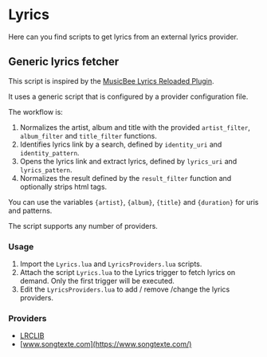 # Lyrics

Here can you find scripts to get lyrics from an external lyrics provider.

## Generic lyrics fetcher

This script is inspired by the [MusicBee Lyrics Reloaded Plugin](https://www.getmusicbee.com/addons/plugins/467/lyrics-reloaded-latest/).

It uses a generic script that is configured by a provider configuration file.

The workflow is:

1. Normalizes the artist, album and title with the provided `artist_filter`, `album_filter` and `title_filter` functions.
2. Identifies lyrics link by a search, defined by `identity_uri` and `identity_pattern`.
3. Opens the lyrics link and extract lyrics, defined by `lyrics_uri` and `lyrics_pattern`.
4. Normalizes the result defined by the `result_filter` function and optionally strips html tags.

You can use the variables `{artist}`, `{album}`, `{title}` and `{duration}` for uris and patterns.

The script supports any number of providers.

### Usage

1. Import the `Lyrics.lua` and `LyricsProviders.lua` scripts.
2. Attach the script `Lyrics.lua` to the Lyrics trigger to fetch lyrics on demand. Only the first trigger will be executed.
3. Edit the `LyricsProviders.lua` to add / remove /change the lyrics providers.

### Providers

- [LRCLIB](https://lrclib.net/)
- [www.songtexte.com](https://www.songtexte.com/)
